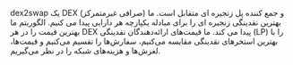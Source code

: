 dex2swap یک DEX (صرافی غیرمتمرکز) و جمع کننده پل زنجیره ای متقابل است. ما بهترین نقدینگی زنجیره ای را برای مبادله یکپارچه هر دارایی پیدا می کنیم. الگوریتم  ما بهترین قیمت را در هر DEX  پیدا می کند. ما قیمت‌های ارائه‌دهندگان نقدینگی (LP) را با بهترین استخرهای نقدینگی مقایسه می‌کنیم، سفارش‌ها را تقسیم می‌کنیم و قیمت‌ها، لغزش‌ها و هزینه‌های شبکه را در نظر می‌گیریم.
